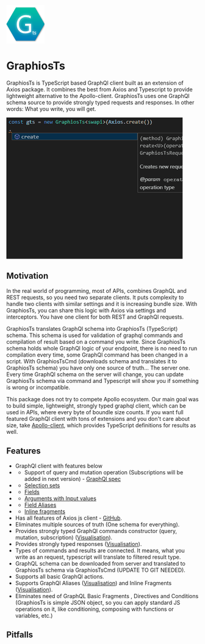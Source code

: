 ![Logo](https://github.com/pavelstencl/GraphiosTs/blob/master/media/logo.png "Logo")

# GraphiosTs
GraphiosTs is TypeScript based GraphQl client built as an extension of Axios package. It combines the best from Axios and Typescript to provide lightweight alternative to the Apollo-client. GraphiosTs uses one GraphQl schema source to provide strongly typed requests and responses. In other words: What you write, you will get.

![Typings example](https://github.com/pavelstencl/GraphiosTs/blob/master/media/preview.gif "Typings example")

## Motivation

In the real world of programming, most of APIs, combines GraphQL and REST requests, so you need two separate clients. It puts complexity to handle two clients with similar settings and it is increasing bundle size. With GraphiosTs, you can share this logic with Axios via settings and interceptors. You have one client for both REST and GraphQl requests.

GraphiosTs translates GraphQl schema into GraphiosTs (TypeScript) schema. This schema is used for validation of graphql commands and compilation of result based on a command you write. Since GraphiosTs schema holds whole GraphQl logic of your endpoint, there is no need to run compilation every time, some GraphQl command has been changed in a script. With GraphiosTsCmd (downloads schema and translates it to GraphiosTs schema) you have only one source of truth... The server one. Every time GraphQl schema on the server will change, you can update GraphiosTs schema via command and Typescript will show you if something is wrong or incompatible.

This package does not try to compete Apollo ecosystem. Our main goal was to build simple, lightweight, strongly typed graphql client, which can be used in APIs, where every byte of boundle size counts. If you want full featured GraphQl client with tons of extensions and you don't care about size, take [Apollo-client](https://github.com/apollographql/apollo-client), which provides TypeScript definitions for results as well.

## Features
- GraphQl client with features below
- - Support of query and mutation operation (Subscriptions will be added in next version) - [GraphQl spec](https://graphql.github.io/graphql-spec/June2018/#sec-Language.Operations)
- - [Selection sets](https://graphql.github.io/graphql-spec/June2018/#sec-Selection-Sets)
- - [Fields](https://graphql.github.io/graphql-spec/June2018/#sec-Language.Fields)
- - [Arguments with Input values](https://graphql.github.io/graphql-spec/June2018/#sec-Language.Arguments)
- - [Field Aliases](https://graphql.github.io/graphql-spec/June2018/#sec-Field-Alias)
- - [Inline fragments](https://graphql.github.io/graphql-spec/June2018/#sec-Inline-Fragments)
- Has all features of Axios js client - [GitHub](https://github.com/axios/axios).
- Eliminates multiple sources of truth (One schema for everything).
- Provides strongly typed GraphQl commands constructor (query, mutation, subscription) ([Visualisation](https://github.com/pavelstencl/GraphiosTs/blob/master/media/example1.gif)).
- Provides strongly typed responses ([Visualisation](https://github.com/pavelstencl/GraphiosTs/blob/master/media/example2.gif)).
- Types of commands and results are connected. It means, what you write as an request, typescript will translate to filtered result type.
- GraphQL schema can be downloaded from server and translated to GraphiosTs schema via GraphiosTsCmd (UPDATE TO GIT NEEDED).
- Supports all basic GraphQl actions.
- Supports GraphQl Aliases ([Visualisation](https://github.com/pavelstencl/GraphiosTs/blob/master/media/example4.gif)) and Inline Fragments ([Visualisation](https://github.com/pavelstencl/GraphiosTs/blob/master/media/example3.gif)).
- Eliminates need of GraphQL Basic Fragments , Directives and Conditions (GraphiosTs is simple JSON object, so you can apply standard JS operations on it, like conditioning, composing with functions or variables, etc.)

## Pitfalls



